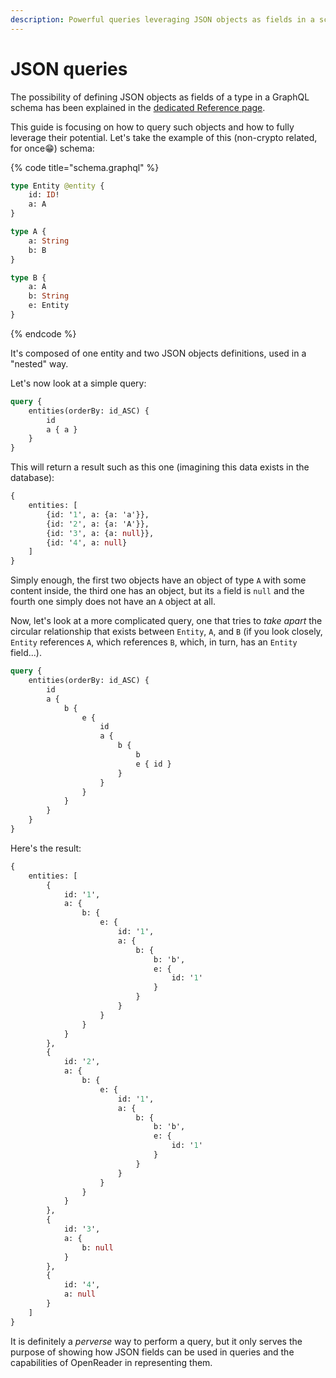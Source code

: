 ```yaml
---
description: Powerful queries leveraging JSON objects as fields in a schema
---
```


# JSON queries

The possibility of defining JSON objects as fields of a type in a GraphQL schema has been explained in the [dedicated Reference page](subsquid-docs/docs-archive/query-squid/openreader-schema/json-fields.md).

This guide is focusing on how to query such objects and how to fully leverage their potential. Let's take the example of this (non-crypto related, for once😁) schema:

{% code title="schema.graphql" %}
```graphql
type Entity @entity {
    id: ID!
    a: A
}

type A {
    a: String
    b: B
}

type B {
    a: A
    b: String
    e: Entity
}
```
{% endcode %}

It's composed of one entity and two JSON objects definitions, used in a "nested" way.

Let's now look at a simple query:

```graphql
query {
    entities(orderBy: id_ASC) { 
        id 
        a { a } 
    }
}
```

This will return a result such as this one (imagining this data exists in the database):

```graphql
{
    entities: [
        {id: '1', a: {a: 'a'}},
        {id: '2', a: {a: 'A'}},
        {id: '3', a: {a: null}},
        {id: '4', a: null}
    ]
}
```

Simply enough, the first two objects have an object of type `A` with some content inside, the third one has an object, but its `a` field is `null` and the fourth one simply does not have an `A` object at all.

Now, let's look at a more complicated query, one that tries to _take apart_ the circular relationship that exists between `Entity`, `A`, and `B` (if you look closely, `Entity`  references `A`, which references `B`, which, in turn, has an `Entity` field...).

```graphql
query {
    entities(orderBy: id_ASC) { 
        id 
        a { 
            b {
                e {
                    id
                    a {
                        b {
                            b
                            e { id }
                        }
                    }
                }
            }
        } 
    }
}
```

Here's the result:

```graphql
{
    entities: [
        {
            id: '1', 
            a: {
                b: {
                    e: {
                        id: '1', 
                        a: {
                            b: {
                                b: 'b', 
                                e: {
                                    id: '1'
                                }
                            }
                        }
                    }
                }
            }
        },
        {
            id: '2', 
            a: {
                b: {
                    e: {
                        id: '1', 
                        a: {
                            b: {
                                b: 'b', 
                                e: {
                                    id: '1'
                                }
                            }
                        }
                    }
                }
            }
        },
        {
            id: '3', 
            a: {
                b: null
            }
        },
        {
            id: '4', 
            a: null
        }
    ]
}
```

It is definitely a _perverse_ way to perform a query, but it only serves the purpose of showing how JSON fields can be used in queries and the capabilities of OpenReader in representing them.
